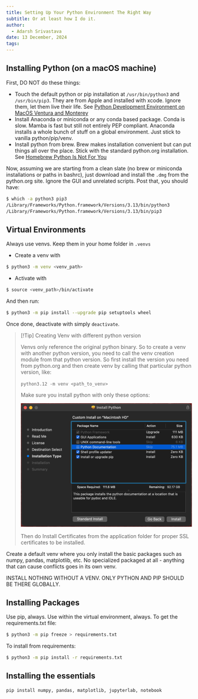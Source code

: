 ```yaml
---
title: Setting Up Your Python Environment The Right Way
subtitle: Or at least how I do it.
author:
  - Adarsh Srivastava
date: 13 December, 2024
tags:
---
```


## Installing Python (on a macOS machine)

First, DO NOT do these things:

- Touch the default python or pip installation at `/usr/bin/python3` and `/usr/bin/pip3`. They are from Apple and installed with xcode. Ignore them, let them live their life. See [Python Development Environment on MacOS Ventura and Monterey](https://hackercodex.com/guide/python-development-environment-on-mac-osx/)
- Install Anaconda or miniconda or any conda based package. Conda is slow. Mamba is fast but still not entirely PEP compliant. Anaconda installs a whole bunch of stuff on a global environment. Just stick to vanilla python/pip/venv.
- Install python from brew. Brew makes installation convenient but can put things all over the place. Stick with the standard python.org installation. See [Homebrew Python Is Not For You](https://justinmayer.com/posts/homebrew-python-is-not-for-you/)

Now, assuming we are starting from a clean slate (no brew or miniconda installations or paths in bashrc), just download and install the `.dmg` from the python.org site. Ignore the GUI and unrelated scripts. Post that, you should have:

```bash
$ which -a python3 pip3
/Library/Frameworks/Python.framework/Versions/3.13/bin/python3
/Library/Frameworks/Python.framework/Versions/3.13/bin/pip3
```

## Virtual Environments

Always use venvs. Keep them in your home folder in `.venvs`

- Create a venv with

```bash
$ python3 -m venv <venv_path>
```

- Activate with

```bash
$ source <venv_path>/bin/activate
```

And then run:

```bash
$ python3 -m pip install --upgrade pip setuptools wheel
```

Once done, deactivate with simply `deactivate`.

> [!Tip] Creating Venv with different python version
> 
> Venvs only reference the original python binary. So to create a venv with another python version, you need to call the venv creation module from that python version. So first install the version you need from python.org and then create venv by calling that particular python version, like:
> 
> `python3.12 -m venv <path_to_venv>`
> 
> Make sure you install python with only these options:
> 
> ![](attachments/Screenshot%202024-12-19%20at%207.23.43%20PM.png)
> 
> Then do Install Certificates from the application folder for proper SSL certificates to be installed.

Create a default venv where you only install the basic packages such as numpy, pandas, matplotlib, etc. No specialized packaged at all - anything that can cause conflicts goes in its own venv. 

INSTALL NOTHING WITHOUT A VENV. ONLY PYTHON AND PIP SHOULD BE THERE GLOBALLY.

## Installing Packages

Use pip, always. Use within the virtual environment, always. To get the requirements.txt file:

```bash
$ python3 -m pip freeze > requirements.txt
```

To install from requirements:

```bash
$ python3 -m pip install -r requirements.txt
```

## Installing the essentials

```bash
pip install numpy, pandas, matplotlib, jupyterlab, notebook
```
